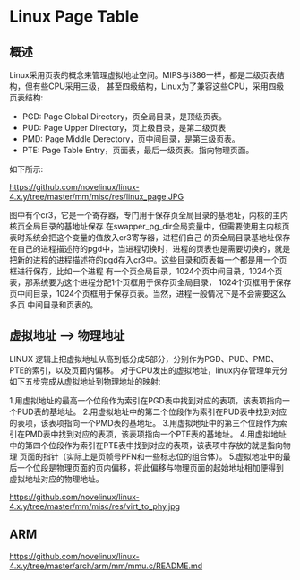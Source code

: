 Linux Page Table
========================================

概述
----------------------------------------

Linux采用页表的概念来管理虚拟地址空间。MIPS与i386一样，都是二级页表结构，但有些CPU采用三级，
甚至四级结构，Linux为了兼容这些CPU，采用四级页表结构:

* PGD: Page Global Directory，页全局目录，是顶级页表。
* PUD: Page Upper Directory，页上级目录，是第二级页表
* PMD: Page Middle Derectory，页中间目录，是第三级页表。
* PTE: Page Table Entry，页面表，最后一级页表。指向物理页面。

如下所示:

https://github.com/novelinux/linux-4.x.y/tree/master/mm/misc/res/linux_page.JPG

图中有个cr3，它是一个寄存器，专门用于保存页全局目录的基地址，内核的主内核页全局目录的基地址保存
在swapper_pg_dir全局变量中，但需要使用主内核页表时系统会把这个变量的值放入cr3寄存器，进程们自己
的页全局目录基地址保存在自己的进程描述符的pgd中，当进程切换时，进程的页表也是需要切换的，就是
把新的进程的进程描述符的pgd存入cr3中。这些目录和页表每一个都是用一个页框进行保存，比如一个进程
有一个页全局目录，1024个页中间目录，1024个页表，那系统要为这个进程分配1个页框用于保存页全局目录，
1024个页框用于保存页中间目录，1024个页框用于保存页表。当然，进程一般情况下是不会需要这么多页
中间目录和页表的。

虚拟地址 --> 物理地址
----------------------------------------

LINUX 逻辑上把虚拟地址从高到低分成5部分，分别作为PGD、PUD、PMD、PTE的索引，以及页面内偏移。
对于CPU发出的虚拟地址，linux内存管理单元分如下五步完成从虚拟地址到物理地址的映射:

1.用虚拟地址的最高一个位段作为索引在PGD表中找到对应的表项，该表项指向一个PUD表的基地址。
2.用虚拟地址中的第二个位段作为索引在PUD表中找到对应的表项，该表项指向一个PMD表的基地址。
3.用虚拟地址中的第三个位段作为索引在PMD表中找到对应的表项，该表项指向一个PTE表的基地址。
4.用虚拟地址中的第四个位段作为索引在PTE表中找到对应的表项，该表项中存放的就是指向物理
  页面的指针（实际上是页帧号PFN和一些标志位的组合体）。
5.虚拟地址中的最后一个位段是物理页面的页内偏移，将此偏移与物理页面的起始地址相加便得到
  虚拟地址对应的物理地址。

https://github.com/novelinux/linux-4.x.y/tree/master/mm/misc/res/virt_to_phy.jpg

ARM
----------------------------------------

https://github.com/novelinux/linux-4.x.y/tree/master/arch/arm/mm/mmu.c/README.md
